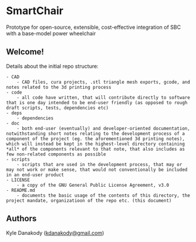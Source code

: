 # SmartChair
Prototype for open-source, extensible, cost-effective integration of SBC with a base-model power wheelchair

## Welcome!

Details about the initial repo structure:

	- CAD
		- CAD files, cura projects, .stl triangle mesh exports, gcode, and notes related to the 3d printing process
	- code
		- all code have written, that will contribute directly to software that is one day intended to be end-user friendly (as opposed to rough draft scripts, tests, dependencies etc)
	- deps
		- dependencies
	- doc
		- both end-user (eventually) and developer-oriented documentation, notwithstanding short notes relating to the development process of a component of the project (eg. the aforementioned 3d printing notes), which will instead be kept in the highest-level directory containing *all* of the components relevant to that note, that also includes as few non-related components as possible
	- scripts
		- scripts that are used in the development process, that may or may not work or make sense, that would not conventionally be included in an end-user product
	- LICENSE
		- a copy of the GNU General Public License Agreement, v3.0
	- README.md
		- documents the basic usage of the contents of this directory, the project mandate, organizatioon of the repo etc. (this document)

## Authors

Kyle Danakody (kdanakody@gmail.com)
